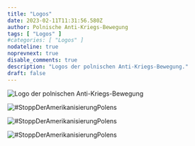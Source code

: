 ```yaml
---
title: "Logos"
date: 2023-02-11T11:31:56.580Z
author: Polnische Anti-Kriegs-Bewegung
tags: [ "Logos" ]
#categories: [ "Logos" ]
nodateline: true
noprevnext: true
disable_comments: true
description: "Logos der polnischen Anti-Kriegs-Bewegung."
draft: false
---
```


![Logo der polnischen Anti-Kriegs-Bewegung](/PRA.jpeg)

![#StoppDerAmerikanisierungPolens](/SAP-1.jpeg)

![#StoppDerAmerikanisierungPolens](/SAP2.jpeg)

![#StoppDerAmerikanisierungPolens](/SAP3.jpeg)
